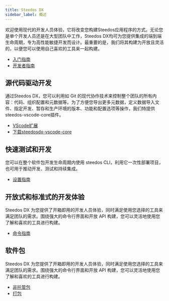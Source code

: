 ```yaml
---
title: Steedos DX
sidebar_label: 概述
---
```


欢迎使用现代的开发人员体验，它将改变您构建Steedos应用程序的方式。无论您是单个开发人员还是在大型团队中工作，Steedos DX均可为您提供集成的端到端生命周期，专为高性能敏捷开发而设计。最重要的是，我们将其构建为开放且灵活的，以便您可以使用自己喜欢的工具来一起构建。

- [入门指南](/dx/get_start)
- [开发者指南](/dx/developer_guide)

## 源代码驱动开发

通过Steedos DX，您可以利用如 Git 的现代协作技术来控制整个团队的所有内容：代码、组织配置和元数据等。为了方便您导出更多元数据，定义数据导入文件、指定开发、暂存和生产环境的版本、功能和配置选项等操作，我们特提供steedos-vscode-core插件。

- [VScode扩展](/dx/vs_extension)
- [下载steedosdx-vscode-core](https://marketplace.visualstudio.com/items?itemName=Steedos.steedosdx-vscode)

## 快速测试和开发

您可以在整个软件包开发生命周期内使用 steedos CLI，利用它一次性部署项目，也可用于推动开发、测试和持续集成。

- [设置指南](/dx/setup_guide)

## 开放式和标准式的开发体验

Steedos DX 为您提供了开箱即用的开发人员体验，同时满足使用您选择的工具来满足团队的需求。围绕强大的命令行界面和开放 API 构建，您可以灵活地使用您了解和喜欢的工具进行构建。

- [命令指南](/dx/command_reference)

## 软件包

Steedos DX 为您提供了开箱即用的开发人员体验，同时满足使用您选择的工具来满足团队的需求。围绕强大的命令行界面和开放 API 构建，您可以灵活地使用您了解和喜欢的工具进行构建。

- [非托管包](/dx/unmanaged_package)
- [打包](/dx/package)
